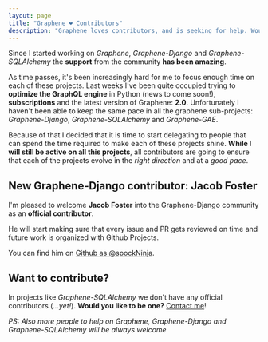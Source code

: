 ```yaml
---
layout: page
title: "Graphene ❤️ Contributors"
description: "Graphene loves contributors, and is seeking for help. Would you join us? :)"
---
```


Since I started working on *Graphene*, *Graphene-Django* and *Graphene-SQLAlchemy* the **support** from the community **has been amazing**.

As time passes, it's been increasingly hard for me to focus enough time on each of these projects.
Last weeks I've been quite occupied trying to **optimize the GraphQL engine** in Python (news to come soon!), **subscriptions** and the latest version of Graphene: **2.0**.
Unfortunately I haven't been able to keep the same pace in all the graphene sub-projects: *Graphene-Django*, *Graphene-SQLAlchemy* and *Graphene-GAE*.

Because of that I decided that it is time to start delegating to people that can spend the time required to make each of these projects shine.
**While I will still be active on all this projects**, all contributors are going to ensure that each of the projects evolve in the *right direction* and at a *good pace*.


## New Graphene-Django contributor: Jacob Foster

I'm pleased to welcome **Jacob Foster** into the Graphene-Django community as an **official contributor**.

He will start making sure that every issue and PR gets reviewed on time and future work is organized with Github Projects.

You can find him on [Github as @spockNinja](https://github.com/spockNinja).

## Want to contribute?

In projects like *Graphene-SQLAlchemy* we don't have any official contributors (*...yet!*).
**Would you like to be one?** [Contact me](mailto:me@syrusakbary.com)!

*PS: Also more people to help on Graphene, Graphene-Django and Graphene-SQLAlchemy will be always welcome*
